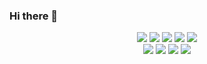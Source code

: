 ### Hi there 🌱

<div align="center">  
  <img src="https://img.shields.io/badge/-HTML5-E34F26?logo=HTML5&logoColor=white"/>
  <img src="https://img.shields.io/badge/-CSS3-1572B6?logo=CSS3&logoColor=white"/>
  <img src="https://img.shields.io/badge/-React-61DAFB?logo=React&logoColor=white"/>
  <img src="https://img.shields.io/badge/-Node.js-339933?logo=Node.js&logoColor=white"/>
  <img src="https://img.shields.io/badge/-JavaScript-F7DF1E?logo=JavaScript&logoColor=white"/>
  <br/>  
  <img src="https://img.shields.io/badge/-PHP-777BB4?logo=PHP&logoColor=white"/>
  <img src="https://img.shields.io/badge/-MySQL-4479A1?logo=MySQL&logoColor=white"/>
  <img src="https://img.shields.io/badge/-AWS-232F3E?logo=Amazon-AWS&logoColor=white"/>
  <img src="https://img.shields.io/badge/-Docker-2496ED?logo=Docker&logoColor=white"/>
</div>
<!--
**oktrees/oktrees** is a ✨ _special_ ✨ repository because its `README.md` (this file) appears on your GitHub profile.

Here are some ideas to get you started:

- 👋
- 🔭 I’m currently working on ...
- 🌱 I’m currently learning ...
- 👯 I’m looking to collaborate on ...
- 🤔 I’m looking for help with ...
- 💬 Ask me about ...
- 📫 How to reach me: ...
- 😄 Pronouns: ...
- ⚡ Fun fact: ...
-->
